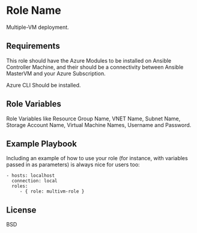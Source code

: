 Role Name
=========

Multiple-VM deployment.

Requirements
------------

This role should have the Azure Modules to be installed on Ansible Controller Machine, and their should be a connectivity between Ansible MasterVM and your Azure Subscription. 

Azure CLI Should be installed.

Role Variables
--------------

Role Variables like Resource Group Name, VNET Name, Subnet Name, Storage Account Name, Virtual Machine Names, Username and Password.


Example Playbook
----------------

Including an example of how to use your role (for instance, with variables passed in as parameters) is always nice for users too:

    - hosts: localhost
      connection: local
      roles:
         - { role: multivm-role }

License
-------
BSD
